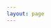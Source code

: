```yaml
---
layout: page
---
```

<script setup>
import {
  VPTeamPage,
  VPTeamPageTitle,
  VPTeamMembers
} from 'vitepress/theme'

const members = [
  {
    avatar: 'https://www.github.com/albaniamusabeli.png',
    name: 'Albania Musabeli',
    title: 'Creador',
    links: [
      { icon: 'github', link: 'https://github.com/albaniamusabeli' }
    ]
  },
  {
    avatar: 'https://www.github.com/willArayaKnight22a.png',
    name: 'Williams Caballero',
    title: 'Creador',
    links: [
      { icon: 'github', link: 'https://github.com/willArayaKnight22a' }
    ]
  }
]

</script>

<VPTeamPage>
  <VPTeamPageTitle>
    <template #lead>
      Sitio desarrollado para registrar apuntes de Frameworks y tecnologías web
    </template>
  </VPTeamPageTitle>
  <VPTeamMembers
    :members="members"
  />
</VPTeamPage>
